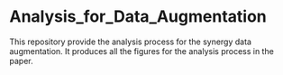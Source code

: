 # Analysis_for_Data_Augmentation
This repository provide the analysis process for the synergy data augmentation. It produces all the figures for the analysis process in the paper.
